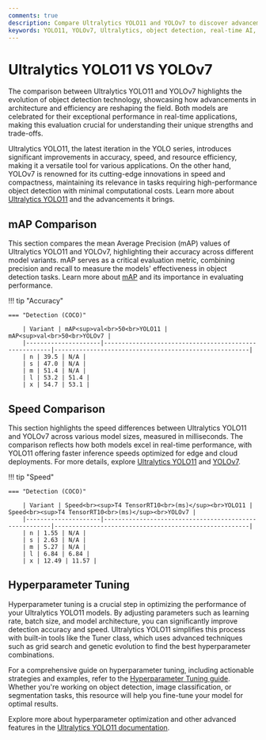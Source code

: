 ```yaml
---
comments: true
description: Compare Ultralytics YOLO11 and YOLOv7 to discover advancements in object detection, real-time AI, and edge AI. Explore how these models redefine computer vision with improved accuracy, speed, and efficiency for diverse applications.
keywords: YOLO11, YOLOv7, Ultralytics, object detection, real-time AI, edge AI, computer vision, model comparison
---
```


# Ultralytics YOLO11 VS YOLOv7

The comparison between Ultralytics YOLO11 and YOLOv7 highlights the evolution of object detection technology, showcasing how advancements in architecture and efficiency are reshaping the field. Both models are celebrated for their exceptional performance in real-time applications, making this evaluation crucial for understanding their unique strengths and trade-offs.

Ultralytics YOLO11, the latest iteration in the YOLO series, introduces significant improvements in accuracy, speed, and resource efficiency, making it a versatile tool for various applications. On the other hand, YOLOv7 is renowned for its cutting-edge innovations in speed and compactness, maintaining its relevance in tasks requiring high-performance object detection with minimal computational costs. Learn more about [Ultralytics YOLO11](https://docs.ultralytics.com/models/yolo11/) and the advancements it brings.

## mAP Comparison

This section compares the mean Average Precision (mAP) values of Ultralytics YOLO11 and YOLOv7, highlighting their accuracy across different model variants. mAP serves as a critical evaluation metric, combining precision and recall to measure the models' effectiveness in object detection tasks. Learn more about [mAP](https://www.ultralytics.com/glossary/mean-average-precision-map) and its importance in evaluating performance.

!!! tip "Accuracy"

    === "Detection (COCO)"

    	| Variant | mAP<sup>val<br>50<br>YOLO11 | mAP<sup>val<br>50<br>YOLOv7 |
    	|---------------------|-------------------------------------------------------|-------------------------------------------------------|
    	| n | 39.5 | N/A |
    	| s | 47.0 | N/A |
    	| m | 51.4 | N/A |
    	| l | 53.2 | 51.4 |
    	| x | 54.7 | 53.1 |


## Speed Comparison

This section highlights the speed differences between Ultralytics YOLO11 and YOLOv7 across various model sizes, measured in milliseconds. The comparison reflects how both models excel in real-time performance, with YOLO11 offering faster inference speeds optimized for edge and cloud deployments. For more details, explore [Ultralytics YOLO11](https://docs.ultralytics.com/models/yolo11/) and [YOLOv7](https://docs.ultralytics.com/models/yolov7/).

!!! tip "Speed"

    === "Detection (COCO)"

    	| Variant | Speed<br><sup>T4 TensorRT10<br>(ms)</sup><br>YOLO11 | Speed<br><sup>T4 TensorRT10<br>(ms)</sup><br>YOLOv7 |
    	|---------------------|-------------------------------------------------------|-------------------------------------------------------|
    	| n | 1.55 | N/A |
    	| s | 2.63 | N/A |
    	| m | 5.27 | N/A |
    	| l | 6.84 | 6.84 |
    	| x | 12.49 | 11.57 |

## Hyperparameter Tuning

Hyperparameter tuning is a crucial step in optimizing the performance of your Ultralytics YOLO11 models. By adjusting parameters such as learning rate, batch size, and model architecture, you can significantly improve detection accuracy and speed. Ultralytics YOLO11 simplifies this process with built-in tools like the Tuner class, which uses advanced techniques such as grid search and genetic evolution to find the best hyperparameter combinations.

For a comprehensive guide on hyperparameter tuning, including actionable strategies and examples, refer to the [Hyperparameter Tuning guide](https://docs.ultralytics.com/guides/hyperparameter-tuning/). Whether you're working on object detection, image classification, or segmentation tasks, this resource will help you fine-tune your model for optimal results.

Explore more about hyperparameter optimization and other advanced features in the [Ultralytics YOLO11 documentation](https://docs.ultralytics.com/).
